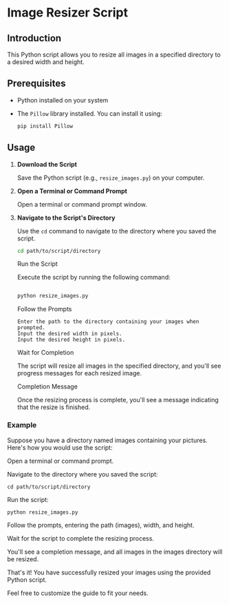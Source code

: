 # Image Resizer Script

## Introduction

This Python script allows you to resize all images in a specified directory to a desired width and height.

## Prerequisites

- Python installed on your system
- The `Pillow` library installed. You can install it using:

    ```bash
    pip install Pillow
    ```

## Usage

1. **Download the Script**

   Save the Python script (e.g., `resize_images.py`) on your computer.

2. **Open a Terminal or Command Prompt**

   Open a terminal or command prompt window.

3. **Navigate to the Script's Directory**

   Use the `cd` command to navigate to the directory where you saved the script.

   ```bash
   cd path/to/script/directory
   ```

    Run the Script

    Execute the script by running the following command:

    ```bash

    python resize_images.py
    ```

    Follow the Prompts
   ```
   Enter the path to the directory containing your images when prompted.
   Input the desired width in pixels.
   Input the desired height in pixels.
   ```

    Wait for Completion

    The script will resize all images in the specified directory, and you'll see progress messages for each resized image.

    Completion Message

    Once the resizing process is complete, you'll see a message indicating that the resize is finished.

### Example

Suppose you have a directory named images containing your pictures. Here's how you would use the script:

  Open a terminal or command prompt.

  Navigate to the directory where you saved the script:

    cd path/to/script/directory

Run the script:

```
python resize_images.py
```

  Follow the prompts, entering the path (images), width, and height.

  Wait for the script to complete the resizing process.

  You'll see a completion message, and all images in the images directory will be resized.

That's it! You have successfully resized your images using the provided Python script.



Feel free to customize the guide to fit your needs.

